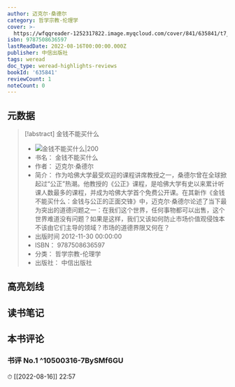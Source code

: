 ```yaml
---
author: 迈克尔·桑德尔
category: 哲学宗教-伦理学
cover: >-
  https://wfqqreader-1252317822.image.myqcloud.com/cover/841/635841/t7_635841.jpg
isbn: 9787508636597
lastReadDate: 2022-08-16T00:00:00.000Z
publisher: 中信出版社
tags: weread
doc_type: weread-highlights-reviews
bookId: '635841'
reviewCount: 1
noteCount: 0
---
```


## 元数据

> [!abstract] 金钱不能买什么
> - ![ 金钱不能买什么|200](https://wfqqreader-1252317822.image.myqcloud.com/cover/841/635841/t7_635841.jpg)
> - 书名： 金钱不能买什么
> - 作者： 迈克尔·桑德尔
> - 简介： 作为哈佛大学最受欢迎的课程讲席教授之一，桑德尔曾在全球掀起过“公正”热潮。他教授的《公正》课程，是哈佛大学有史以来累计听课人数最多的课程，并成为哈佛大学首个免费公开课。在其新作《金钱不能买什么：金钱与公正的正面交锋》中，迈克尔·桑德尔论述了当下最为突出的道德问题之一：在我们这个世界，任何事物都可以出售，这个世界难道没有问题？如果是这样，我们又该如何防止市场价值观侵蚀本不该由它们主导的领域？市场的道德界限又何在？
> - 出版时间 2012-11-30 00:00:00
> - ISBN： 9787508636597
> - 分类： 哲学宗教-伦理学
> - 出版社： 中信出版社

## 高亮划线

## 读书笔记

## 本书评论

### 书评 No.1  ^10500316-7BySMf6GU
⏱ [[2022-08-16]]  22:57

